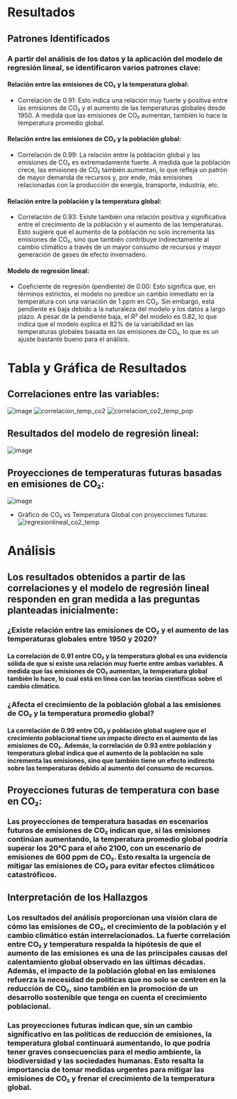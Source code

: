 # Resultados
## Patrones Identificados
### A partir del análisis de los datos y la aplicación del modelo de regresión lineal, se identificaron varios patrones clave:

#### Relación entre las emisiones de CO₂ y la temperatura global:
* Correlación de 0.91: Esto indica una relación muy fuerte y positiva entre las emisiones de CO₂ y el aumento de las temperaturas globales desde 1950. A medida que las emisiones de CO₂ aumentan, también lo hace la temperatura promedio global.
#### Relación entre las emisiones de CO₂ y la población global:
* Correlación de 0.99: La relación entre la población global y las emisiones de CO₂ es extremadamente fuerte. A medida que la población crece, las emisiones de CO₂ también aumentan, lo que refleja un patrón de mayor demanda de recursos y, por ende, más emisiones relacionadas con la producción de energía, transporte, industria, etc.
#### Relación entre la población y la temperatura global:
* Correlación de 0.93: Existe también una relación positiva y significativa entre el crecimiento de la población y el aumento de las temperaturas. Esto sugiere que el aumento de la población no solo incrementa las emisiones de CO₂, sino que también contribuye indirectamente al cambio climático a través de un mayor consumo de recursos y mayor generación de gases de efecto invernadero.

#### Modelo de regresión lineal:
* Coeficiente de regresión (pendiente) de 0.00: Esto significa que, en términos estrictos, el modelo no predice un cambio inmediato en la temperatura con una variación de 1 ppm en CO₂. Sin embargo, esta pendiente es baja debido a la naturaleza del modelo y los datos a largo plazo. A pesar de la pendiente baja, el R² del modelo es 0.82, lo que indica que el modelo explica el 82% de la variabilidad en las temperaturas globales basada en las emisiones de CO₂, lo que es un ajuste bastante bueno para el análisis.
  
# Tabla y Gráfica de Resultados
## Correlaciones entre las variables:
![image](https://github.com/user-attachments/assets/176aff64-d439-4d81-a95f-8c0f2a92ce68)
![correlacion_temp_co2](https://github.com/user-attachments/assets/06e629c5-a826-4eb3-99bc-32872d854877)
![correlacion_co2_temp_pop](https://github.com/user-attachments/assets/5aeb325d-d2f0-43c5-a416-6f64ee744247)

## Resultados del modelo de regresión lineal:
![image](https://github.com/user-attachments/assets/c1b5f3db-d367-4673-8067-1d1d86e5c7a5)
## Proyecciones de temperaturas futuras basadas en emisiones de CO₂:
![image](https://github.com/user-attachments/assets/d739c854-06f3-4ddf-bcaa-ebdc5bca4404)
* Gráfico de CO₂ vs Temperatura Global con proyecciones futuras:
![regresionlineal_co2_temp](https://github.com/user-attachments/assets/b41ea0d5-6dc6-4d7a-91ea-cc16a35e6479)

# Análisis
## Los resultados obtenidos a partir de las correlaciones y el modelo de regresión lineal responden en gran medida a las preguntas planteadas inicialmente:

### ¿Existe relación entre las emisiones de CO₂ y el aumento de las temperaturas globales entre 1950 y 2020?

#### La correlación de 0.91 entre CO₂ y la temperatura global es una evidencia sólida de que sí existe una relación muy fuerte entre ambas variables. A medida que las emisiones de CO₂ aumentan, la temperatura global también lo hace, lo cual está en línea con las teorías científicas sobre el cambio climático.

### ¿Afecta el crecimiento de la población global a las emisiones de CO₂ y la temperatura promedio global?

#### La correlación de 0.99 entre CO₂ y población global sugiere que el crecimiento poblacional tiene un impacto directo en el aumento de las emisiones de CO₂. Además, la correlación de 0.93 entre población y temperatura global indica que el aumento de la población no solo incrementa las emisiones, sino que también tiene un efecto indirecto sobre las temperaturas debido al aumento del consumo de recursos.

## Proyecciones futuras de temperatura con base en CO₂:

### Las proyecciones de temperatura basadas en escenarios futuros de emisiones de CO₂ indican que, si las emisiones continúan aumentando, la temperatura promedio global podría superar los 20°C para el año 2100, con un escenario de emisiones de 600 ppm de CO₂. Esto resalta la urgencia de mitigar las emisiones de CO₂ para evitar efectos climáticos catastróficos.

## Interpretación de los Hallazgos
### Los resultados del análisis proporcionan una visión clara de cómo las emisiones de CO₂, el crecimiento de la población y el cambio climático están interrelacionados. La fuerte correlación entre CO₂ y temperatura respalda la hipótesis de que el aumento de las emisiones es una de las principales causas del calentamiento global observado en las últimas décadas. Además, el impacto de la población global en las emisiones refuerza la necesidad de políticas que no solo se centren en la reducción de CO₂, sino también en la promoción de un desarrollo sostenible que tenga en cuenta el crecimiento poblacional.

### Las proyecciones futuras indican que, sin un cambio significativo en las políticas de reducción de emisiones, la temperatura global continuará aumentando, lo que podría tener graves consecuencias para el medio ambiente, la biodiversidad y las sociedades humanas. Esto resalta la importancia de tomar medidas urgentes para mitigar las emisiones de CO₂ y frenar el crecimiento de la temperatura global.
  




